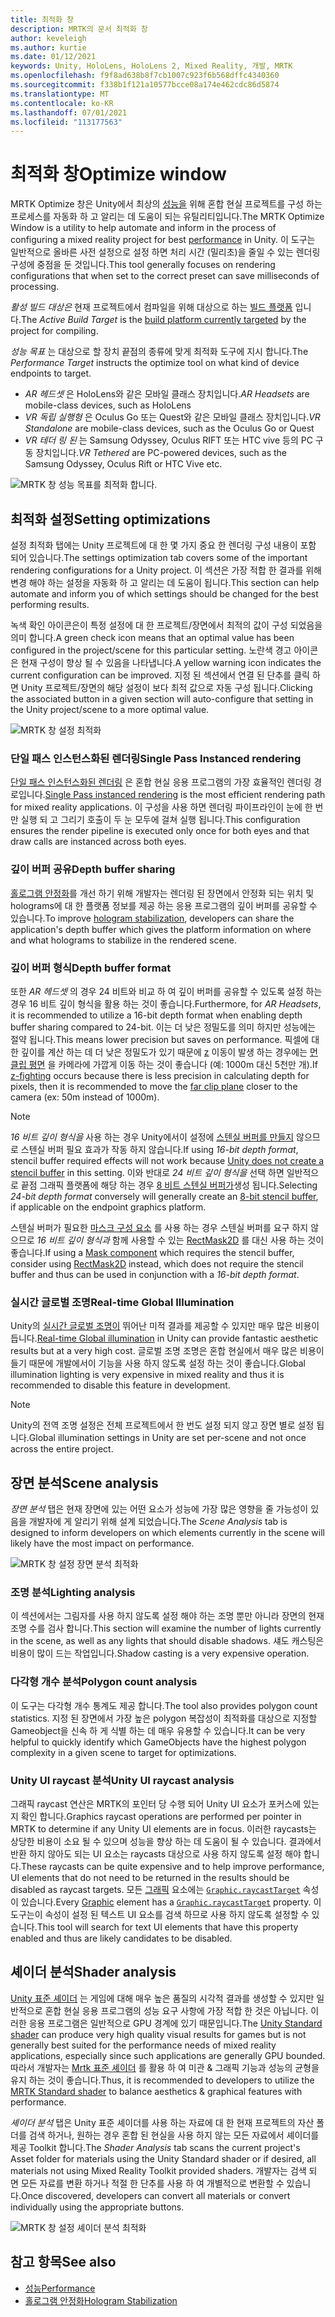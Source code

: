 ```yaml
---
title: 최적화 창
description: MRTK의 문서 최적화 창
author: keveleigh
ms.author: kurtie
ms.date: 01/12/2021
keywords: Unity, HoloLens, HoloLens 2, Mixed Reality, 개발, MRTK
ms.openlocfilehash: f9f8ad638b8f7cb1007c923f6b568dffc4340360
ms.sourcegitcommit: f338b1f121a10577bcce08a174e462cdc86d5874
ms.translationtype: MT
ms.contentlocale: ko-KR
ms.lasthandoff: 07/01/2021
ms.locfileid: "113177563"
---
```

# <a name="optimize-window"></a><span data-ttu-id="4570d-104">최적화 창</span><span class="sxs-lookup"><span data-stu-id="4570d-104">Optimize window</span></span>

<span data-ttu-id="4570d-105">MRTK Optimize 창은 Unity에서 최상의 [성능을](../../performance/perf-getting-started.md) 위해 혼합 현실 프로젝트를 구성 하는 프로세스를 자동화 하 고 알리는 데 도움이 되는 유틸리티입니다.</span><span class="sxs-lookup"><span data-stu-id="4570d-105">The MRTK Optimize Window is a utility to help automate and inform in the process of configuring a mixed reality project for best [performance](../../performance/perf-getting-started.md) in Unity.</span></span> <span data-ttu-id="4570d-106">이 도구는 일반적으로 올바른 사전 설정으로 설정 하면 처리 시간 (밀리초)을 줄일 수 있는 렌더링 구성에 중점을 둔 것입니다.</span><span class="sxs-lookup"><span data-stu-id="4570d-106">This tool generally focuses on rendering configurations that when set to the correct preset can save milliseconds of processing.</span></span>

<span data-ttu-id="4570d-107">*활성 빌드 대상은* 현재 프로젝트에서 컴파일을 위해 대상으로 하는 [빌드 플랫폼](https://docs.unity3d.com/Manual/BuildSettings.html) 입니다.</span><span class="sxs-lookup"><span data-stu-id="4570d-107">The *Active Build Target* is the [build platform currently targeted](https://docs.unity3d.com/Manual/BuildSettings.html) by the project for compiling.</span></span>

<span data-ttu-id="4570d-108">*성능 목표* 는 대상으로 할 장치 끝점의 종류에 맞게 최적화 도구에 지시 합니다.</span><span class="sxs-lookup"><span data-stu-id="4570d-108">The *Performance Target* instructs the optimize tool on what kind of device endpoints to target.</span></span>

- <span data-ttu-id="4570d-109">*AR 헤드셋* 은 HoloLens와 같은 모바일 클래스 장치입니다.</span><span class="sxs-lookup"><span data-stu-id="4570d-109">*AR Headsets* are mobile-class devices, such as HoloLens</span></span>
- <span data-ttu-id="4570d-110">*VR 독립 실행형* 은 Oculus Go 또는 Quest와 같은 모바일 클래스 장치입니다.</span><span class="sxs-lookup"><span data-stu-id="4570d-110">*VR Standalone* are mobile-class devices, such as the Oculus Go or Quest</span></span>
- <span data-ttu-id="4570d-111">*VR 테더 링 된* 는 Samsung Odyssey, Oculus RIFT 또는 HTC vive 등의 PC 구동 장치입니다.</span><span class="sxs-lookup"><span data-stu-id="4570d-111">*VR Tethered* are PC-powered devices, such as the Samsung Odyssey, Oculus Rift or HTC Vive etc.</span></span>

![MRTK 창 성능 목표를 최적화 합니다.](../images/performance/OptimizeWindowPerformanceTarget.jpg)

## <a name="setting-optimizations"></a><span data-ttu-id="4570d-113">최적화 설정</span><span class="sxs-lookup"><span data-stu-id="4570d-113">Setting optimizations</span></span>

<span data-ttu-id="4570d-114">설정 최적화 탭에는 Unity 프로젝트에 대 한 몇 가지 중요 한 렌더링 구성 내용이 포함 되어 있습니다.</span><span class="sxs-lookup"><span data-stu-id="4570d-114">The settings optimization tab covers some of the important rendering configurations for a Unity project.</span></span> <span data-ttu-id="4570d-115">이 섹션은 가장 적합 한 결과를 위해 변경 해야 하는 설정을 자동화 하 고 알리는 데 도움이 됩니다.</span><span class="sxs-lookup"><span data-stu-id="4570d-115">This section can help automate and inform you of which settings should be changed for the best performing results.</span></span>

<span data-ttu-id="4570d-116">녹색 확인 아이콘은이 특정 설정에 대 한 프로젝트/장면에서 최적의 값이 구성 되었음을 의미 합니다.</span><span class="sxs-lookup"><span data-stu-id="4570d-116">A green check icon means that an optimal value has been configured in the project/scene for this particular setting.</span></span> <span data-ttu-id="4570d-117">노란색 경고 아이콘은 현재 구성이 향상 될 수 있음을 나타냅니다.</span><span class="sxs-lookup"><span data-stu-id="4570d-117">A yellow warning icon indicates the current configuration can be improved.</span></span> <span data-ttu-id="4570d-118">지정 된 섹션에서 연결 된 단추를 클릭 하면 Unity 프로젝트/장면의 해당 설정이 보다 최적 값으로 자동 구성 됩니다.</span><span class="sxs-lookup"><span data-stu-id="4570d-118">Clicking the associated button in a given section will auto-configure that setting in the Unity project/scene to a more optimal value.</span></span>

![MRTK 창 설정 최적화](../images/performance/OptimizeWindow_Settings.png)

### <a name="single-pass-instanced-rendering"></a><span data-ttu-id="4570d-120">단일 패스 인스턴스화된 렌더링</span><span class="sxs-lookup"><span data-stu-id="4570d-120">Single Pass Instanced rendering</span></span>

<span data-ttu-id="4570d-121">[단일 패스 인스턴스화된 렌더링](https://docs.unity3d.com/Manual/SinglePassInstancing.html) 은 혼합 현실 응용 프로그램의 가장 효율적인 렌더링 경로입니다.</span><span class="sxs-lookup"><span data-stu-id="4570d-121">[Single Pass instanced rendering](https://docs.unity3d.com/Manual/SinglePassInstancing.html) is the most efficient rendering path for mixed reality applications.</span></span> <span data-ttu-id="4570d-122">이 구성을 사용 하면 렌더링 파이프라인이 눈에 한 번만 실행 되 고 그리기 호출이 두 눈 모두에 걸쳐 실행 됩니다.</span><span class="sxs-lookup"><span data-stu-id="4570d-122">This configuration ensures the render pipeline is executed only once for both eyes and that draw calls are instanced across both eyes.</span></span>

### <a name="depth-buffer-sharing"></a><span data-ttu-id="4570d-123">깊이 버퍼 공유</span><span class="sxs-lookup"><span data-stu-id="4570d-123">Depth buffer sharing</span></span>

<span data-ttu-id="4570d-124">[홀로그램 안정화](../../performance/hologram-Stabilization.md)를 개선 하기 위해 개발자는 렌더링 된 장면에서 안정화 되는 위치 및 holograms에 대 한 플랫폼 정보를 제공 하는 응용 프로그램의 깊이 버퍼를 공유할 수 있습니다.</span><span class="sxs-lookup"><span data-stu-id="4570d-124">To improve [hologram stabilization](../../performance/hologram-Stabilization.md), developers can share the application's depth buffer which gives the platform information on where and what holograms to stabilize in the rendered scene.</span></span>

### <a name="depth-buffer-format"></a><span data-ttu-id="4570d-125">깊이 버퍼 형식</span><span class="sxs-lookup"><span data-stu-id="4570d-125">Depth buffer format</span></span>

<span data-ttu-id="4570d-126">또한 *AR 헤드셋* 의 경우 24 비트와 비교 하 여 깊이 버퍼를 공유할 수 있도록 설정 하는 경우 16 비트 깊이 형식을 활용 하는 것이 좋습니다.</span><span class="sxs-lookup"><span data-stu-id="4570d-126">Furthermore, for *AR Headsets*, it is recommended to utilize a 16-bit depth format when enabling depth buffer sharing compared to 24-bit.</span></span> <span data-ttu-id="4570d-127">이는 더 낮은 정밀도를 의미 하지만 성능에는 절약 됩니다.</span><span class="sxs-lookup"><span data-stu-id="4570d-127">This means lower precision but saves on performance.</span></span> <span data-ttu-id="4570d-128">픽셀에 대 한 깊이를 계산 하는 데 더 낮은 정밀도가 있기 때문에 [z](https://en.wikipedia.org/wiki/Z-fighting) 이동이 발생 하는 경우에는 [먼 클립 평면](https://docs.unity3d.com/Manual/class-Camera.html) 을 카메라에 가깝게 이동 하는 것이 좋습니다 (예: 1000m 대신 5천만 개).</span><span class="sxs-lookup"><span data-stu-id="4570d-128">If [z-fighting](https://en.wikipedia.org/wiki/Z-fighting) occurs because there is less precision in calculating depth for pixels, then it is recommended to move the [far clip plane](https://docs.unity3d.com/Manual/class-Camera.html) closer to the camera (ex: 50m instead of 1000m).</span></span>

> [!NOTE]
> <span data-ttu-id="4570d-129">*16 비트 깊이 형식을* 사용 하는 경우 Unity에서이 설정에 [스텐실 버퍼를 만들지](https://docs.unity3d.com/ScriptReference/RenderTexture-depth.html) 않으므로 스텐실 버퍼 필요 효과가 작동 하지 않습니다.</span><span class="sxs-lookup"><span data-stu-id="4570d-129">If using *16-bit depth format*, stencil buffer required effects will not work because [Unity does not create a stencil buffer](https://docs.unity3d.com/ScriptReference/RenderTexture-depth.html) in this setting.</span></span> <span data-ttu-id="4570d-130">이와 반대로 *24 비트 깊이 형식을* 선택 하면 일반적으로 끝점 그래픽 플랫폼에 해당 하는 경우 [8 비트 스텐실 버퍼가](https://docs.unity3d.com/Manual/SL-Stencil.html)생성 됩니다.</span><span class="sxs-lookup"><span data-stu-id="4570d-130">Selecting *24-bit depth format* conversely will generally create an [8-bit stencil buffer](https://docs.unity3d.com/Manual/SL-Stencil.html), if applicable on the endpoint graphics platform.</span></span>
>
> <span data-ttu-id="4570d-131">스텐실 버퍼가 필요한 [마스크 구성 요소](https://docs.unity3d.com/Manual/script-Mask.html) 를 사용 하는 경우 스텐실 버퍼를 요구 하지 않으므로 *16 비트 깊이 형식과* 함께 사용할 수 있는 [RectMask2D](https://docs.unity3d.com/Manual/script-RectMask2D.html) 를 대신 사용 하는 것이 좋습니다.</span><span class="sxs-lookup"><span data-stu-id="4570d-131">If using a [Mask component](https://docs.unity3d.com/Manual/script-Mask.html) which requires the stencil buffer, consider using [RectMask2D](https://docs.unity3d.com/Manual/script-RectMask2D.html) instead, which does not require the stencil buffer and thus can be used in conjunction with a *16-bit depth format*.</span></span>

### <a name="real-time-global-illumination"></a><span data-ttu-id="4570d-132">실시간 글로벌 조명</span><span class="sxs-lookup"><span data-stu-id="4570d-132">Real-time Global Illumination</span></span>

<span data-ttu-id="4570d-133">Unity의 [실시간 글로벌 조명이](https://docs.unity3d.com/Manual/GIIntro.html) 뛰어난 미적 결과를 제공할 수 있지만 매우 많은 비용이 듭니다.</span><span class="sxs-lookup"><span data-stu-id="4570d-133">[Real-time Global illumination](https://docs.unity3d.com/Manual/GIIntro.html) in Unity can provide fantastic aesthetic results but at a very high cost.</span></span> <span data-ttu-id="4570d-134">글로벌 조명 조명은 혼합 현실에서 매우 많은 비용이 들기 때문에 개발에서이 기능을 사용 하지 않도록 설정 하는 것이 좋습니다.</span><span class="sxs-lookup"><span data-stu-id="4570d-134">Global illumination lighting is very expensive in mixed reality and thus it is recommended to disable this feature in development.</span></span>

> [!NOTE]
> <span data-ttu-id="4570d-135">Unity의 전역 조명 설정은 전체 프로젝트에서 한 번도 설정 되지 않고 장면 별로 설정 됩니다.</span><span class="sxs-lookup"><span data-stu-id="4570d-135">Global illumination settings in Unity are set per-scene and not once across the entire project.</span></span>

## <a name="scene-analysis"></a><span data-ttu-id="4570d-136">장면 분석</span><span class="sxs-lookup"><span data-stu-id="4570d-136">Scene analysis</span></span>

<span data-ttu-id="4570d-137">*장면 분석* 탭은 현재 장면에 있는 어떤 요소가 성능에 가장 많은 영향을 줄 가능성이 있음을 개발자에 게 알리기 위해 설계 되었습니다.</span><span class="sxs-lookup"><span data-stu-id="4570d-137">The *Scene Analysis* tab is designed to inform developers on which elements currently in the scene will likely have the most impact on performance.</span></span>

![MRTK 창 설정 장면 분석 최적화](../images/performance/OptimizeWindow_SceneAnalysis.png)

### <a name="lighting-analysis"></a><span data-ttu-id="4570d-139">조명 분석</span><span class="sxs-lookup"><span data-stu-id="4570d-139">Lighting analysis</span></span>

<span data-ttu-id="4570d-140">이 섹션에서는 그림자를 사용 하지 않도록 설정 해야 하는 조명 뿐만 아니라 장면의 현재 조명 수를 검사 합니다.</span><span class="sxs-lookup"><span data-stu-id="4570d-140">This section will examine the number of lights currently in the scene, as well as any lights that should disable shadows.</span></span> <span data-ttu-id="4570d-141">섀도 캐스팅은 비용이 많이 드는 작업입니다.</span><span class="sxs-lookup"><span data-stu-id="4570d-141">Shadow casting is a very expensive operation.</span></span>

### <a name="polygon-count-analysis"></a><span data-ttu-id="4570d-142">다각형 개수 분석</span><span class="sxs-lookup"><span data-stu-id="4570d-142">Polygon count analysis</span></span>

<span data-ttu-id="4570d-143">이 도구는 다각형 개수 통계도 제공 합니다.</span><span class="sxs-lookup"><span data-stu-id="4570d-143">The tool also provides polygon count statistics.</span></span> <span data-ttu-id="4570d-144">지정 된 장면에서 가장 높은 polygon 복잡성이 최적화를 대상으로 지정할 Gameobject을 신속 하 게 식별 하는 데 매우 유용할 수 있습니다.</span><span class="sxs-lookup"><span data-stu-id="4570d-144">It can be very helpful to quickly identify which GameObjects have the highest polygon complexity in a given scene to target for optimizations.</span></span>

### <a name="unity-ui-raycast-analysis"></a><span data-ttu-id="4570d-145">Unity UI raycast 분석</span><span class="sxs-lookup"><span data-stu-id="4570d-145">Unity UI raycast analysis</span></span>

<span data-ttu-id="4570d-146">그래픽 raycast 연산은 MRTK의 포인터 당 수행 되어 Unity UI 요소가 포커스에 있는지 확인 합니다.</span><span class="sxs-lookup"><span data-stu-id="4570d-146">Graphics raycast operations are performed per pointer in MRTK to determine if any Unity UI elements are in focus.</span></span> <span data-ttu-id="4570d-147">이러한 raycasts는 상당한 비용이 소요 될 수 있으며 성능을 향상 하는 데 도움이 될 수 있습니다. 결과에서 반환 하지 않아도 되는 UI 요소는 raycasts 대상으로 사용 하지 않도록 설정 해야 합니다.</span><span class="sxs-lookup"><span data-stu-id="4570d-147">These raycasts can be quite expensive and to help improve performance, UI elements that do not need to be returned in the results should be disabled as raycast targets.</span></span> <span data-ttu-id="4570d-148">모든 [그래픽](https://docs.unity3d.com/2018.4/Documentation/ScriptReference/UI.Graphic.html) 요소에는 [`Graphic.raycastTarget`](https://docs.unity3d.com/2018.4/Documentation/ScriptReference/UI.Graphic-raycastTarget.html) 속성이 있습니다.</span><span class="sxs-lookup"><span data-stu-id="4570d-148">Every [Graphic](https://docs.unity3d.com/2018.4/Documentation/ScriptReference/UI.Graphic.html) element has a [`Graphic.raycastTarget`](https://docs.unity3d.com/2018.4/Documentation/ScriptReference/UI.Graphic-raycastTarget.html) property.</span></span> <span data-ttu-id="4570d-149">이 도구는이 속성이 설정 된 텍스트 UI 요소를 검색 하므로 사용 하지 않도록 설정할 수 있습니다.</span><span class="sxs-lookup"><span data-stu-id="4570d-149">This tool will search for text UI elements that have this property enabled and thus are likely candidates to be disabled.</span></span>

## <a name="shader-analysis"></a><span data-ttu-id="4570d-150">셰이더 분석</span><span class="sxs-lookup"><span data-stu-id="4570d-150">Shader analysis</span></span>

<span data-ttu-id="4570d-151">[Unity 표준 셰이더](https://docs.unity3d.com/Manual/shader-StandardShader.html) 는 게임에 대해 매우 높은 품질의 시각적 결과를 생성할 수 있지만 일반적으로 혼합 현실 응용 프로그램의 성능 요구 사항에 가장 적합 한 것은 아닙니다. 이러한 응용 프로그램은 일반적으로 GPU 경계에 있기 때문입니다.</span><span class="sxs-lookup"><span data-stu-id="4570d-151">The [Unity Standard shader](https://docs.unity3d.com/Manual/shader-StandardShader.html) can produce very high quality visual results for games but is not generally best suited for the performance needs of mixed reality applications, especially since such applications are generally GPU bounded.</span></span> <span data-ttu-id="4570d-152">따라서 개발자는 [Mrtk 표준 셰이더](../rendering/mrtk-standard-shader.md) 를 활용 하 여 미관 & 그래픽 기능과 성능의 균형을 유지 하는 것이 좋습니다.</span><span class="sxs-lookup"><span data-stu-id="4570d-152">Thus, it is recommended to developers to utilize the [MRTK Standard shader](../rendering/mrtk-standard-shader.md) to balance aesthetics & graphical features with performance.</span></span>

<span data-ttu-id="4570d-153">*셰이더 분석* 탭은 Unity 표준 셰이더를 사용 하는 자료에 대 한 현재 프로젝트의 자산 폴더를 검색 하거나, 원하는 경우 혼합 된 현실을 사용 하지 않는 모든 자료에서 셰이더를 제공 Toolkit 합니다.</span><span class="sxs-lookup"><span data-stu-id="4570d-153">The *Shader Analysis* tab scans the current project's Asset folder for materials using the Unity Standard shader or if desired, all materials not using Mixed Reality Toolkit provided shaders.</span></span> <span data-ttu-id="4570d-154">개발자는 검색 되 면 모든 자료를 변환 하거나 적절 한 단추를 사용 하 여 개별적으로 변환할 수 있습니다.</span><span class="sxs-lookup"><span data-stu-id="4570d-154">Once discovered, developers can convert all materials or convert individually using the appropriate buttons.</span></span>

![MRTK 창 설정 셰이더 분석 최적화](../images/performance/OptimizeWindow_ShaderAnalysis.png)

## <a name="see-also"></a><span data-ttu-id="4570d-156">참고 항목</span><span class="sxs-lookup"><span data-stu-id="4570d-156">See also</span></span>

- [<span data-ttu-id="4570d-157">성능</span><span class="sxs-lookup"><span data-stu-id="4570d-157">Performance</span></span>](../../performance/perf-getting-started.md)
- [<span data-ttu-id="4570d-158">홀로그램 안정화</span><span class="sxs-lookup"><span data-stu-id="4570d-158">Hologram Stabilization</span></span>](../../performance/hologram-stabilization.md)
